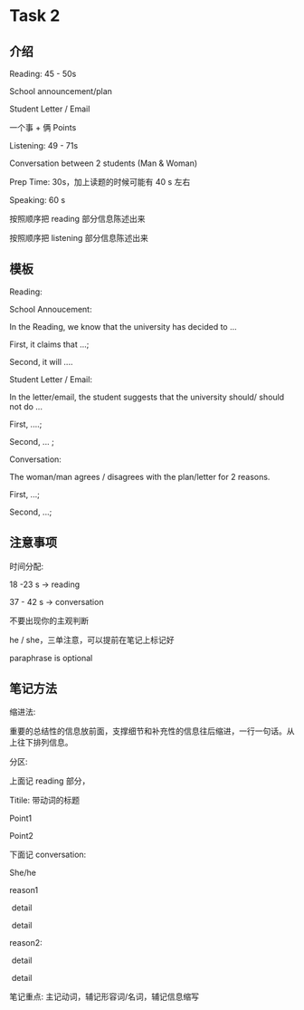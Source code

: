# Task 2

## 介绍

Reading: 45 - 50s 

School announcement/plan

Student Letter / Email

一个事 + 俩 Points

Listening: 49 - 71s 

Conversation between 2 students (Man & Woman)

Prep Time: 30s，加上读题的时候可能有 40 s 左右

Speaking: 60 s

按照顺序把 reading 部分信息陈述出来

按照顺序把 listening 部分信息陈述出来

## 模板

Reading:

School Annoucement: 

In the Reading, we know that the university has decided to ...

First, it claims that ...;

Second, it will ....

Student Letter / Email:

In the letter/email, the student suggests that the university should/ should not do ... 

First, ....;

Second, ... ;

Conversation:

The woman/man agrees / disagrees with the plan/letter for 2 reasons.

First, ...;

Second, ...;

## 注意事项

时间分配:

18 -23 s $\to$ reading

37 - 42 s $\to$ conversation

不要出现你的主观判断

he / she，三单注意，可以提前在笔记上标记好

paraphrase is optional

## 笔记方法

缩进法:

重要的总结性的信息放前面，支撑细节和补充性的信息往后缩进，一行一句话。从上往下排列信息。

分区:

上面记 reading 部分，

Titile: 带动词的标题

Point1

Point2

下面记 conversation:

She/he

reason1

​		detail

​			detail

reason2:

​		detail

​			detail

笔记重点: 主记动词，辅记形容词/名词，辅记信息缩写

